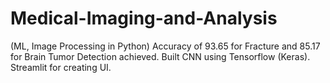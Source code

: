 # Medical-Imaging-and-Analysis
(ML, Image Processing in Python) Accuracy of 93.65 for Fracture and 85.17 for Brain Tumor Detection achieved. Built CNN using Tensorflow (Keras). Streamlit for creating UI.
